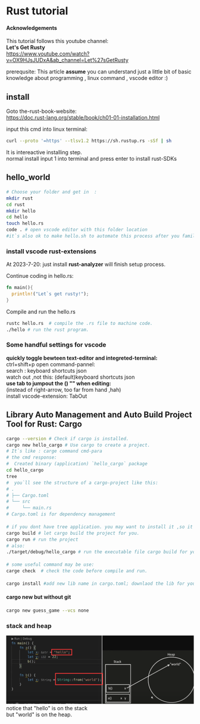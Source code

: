 # Rust tutorial

#### Acknowledgements

This tutorial follows this youtube channel:  
**Let's Get Rusty**  
<https://www.youtube.com/watch?v=OX9HJsJUDxA&ab_channel=Let%27sGetRusty>  

prerequsite:
This article **assume** you can understand just a little bit of basic knowledge about programming , linux command , vscode editor :)  

## install

Goto the-rust-book-website:  
<https://doc.rust-lang.org/stable/book/ch01-01-installation.html>  

input this cmd into linux terminal:

```sh
curl --proto '=https' --tlsv1.2 https://sh.rustup.rs -sSf | sh
```

It is intereactive installing step.  
normal install input 1 into terminal and press enter to install rust-SDKs  

## hello_world

```bash
# Choose your folder and get in  :
mkdir rust
cd rust
mkdir hello
cd hello
touch hello.rs
code . # open vscode editor with this folder location
#it`s also ok to make hello.sh to automate this process after you familiar with it.
```

### install vscode rust-extensions

At 2023-7-20: just install **rust-analyzer** will finish setup process.  

Continue coding in hello.rs:

```rust
fn main(){
  println!("Let`s get rusty!");
}
```

Compile and run the hello.rs  

```bash
rustc hello.rs  # compile the .rs file to machine code.
./hello # run the rust program.
```

### Some handful settings for vscode

**quickly toggle bewteen text-editor and integreted-terminal:**  
ctrl+shift+p open command-pannel:  
search : keyboard shortcuts json  
watch out ,not this: (default)keyboard shortcuts json  
**use tab to jumpout the () "" when editing:**  
(instead of right-arrow, too far from hand ,hah)  
install vscode-extension: TabOut  

## Library Auto Management and Auto Build Project Tool for Rust: Cargo

```bash
cargo --version # Check if cargo is installed.
cargo new hello_cargo # Use cargo to create a project.
# It`s like : carge command cmd-para
# the cmd response:
#  Created binary (application) `hello_cargo` package
cd hello_cargo
tree
#  you`ll see the structure of a cargo-project like this:
# .
# ├── Cargo.toml
# └── src
#     └── main.rs
# Cargo.toml is for dependency management

# if you dont have tree application. you may want to install it ,so it will be handy for you .
cargo build # let cargo build the project for you.
cargo run # run the project
# also:
./target/debug/hello_cargo # run the executable file cargo build for you

# some useful command may be use:
carge check  # check the code before compile and run.

cargo install #add new lib name in cargo.toml; downlaod the lib for you.
```

#### cargo new but without git

```bash
cargo new guess_game --vcs none
```

### stack and heap

![stack_heap](image.png)  
notice that "hello" is on the stack  
but "world" is on the heap.  
